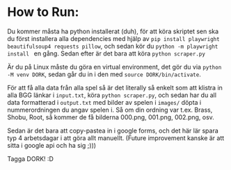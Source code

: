 # How to Run:

Du kommer måsta ha python installerat (duh), för att köra skriptet sen ska du först installera alla dependencies med hjälp av `pip install playwright beautifulsoup4 requests pillow`, och sedan kör du `python -m playwright install
` en gång. Sedan efter är det bara att köra `python scraper.py`

Är du på Linux måste du göra en virtual environment, det gör du via `python -M venv DORK`, sedan går du in i den med `source DORK/bin/activate`.

För att få alla data från alla spel så är det literally så enkelt som att klistra in alla BGG länkar i `input.txt`, köra `python scraper.py`, och sedan har du all data formatterad i `output.txt` med bilder av spelen i `images/` döpta i nummerordningen du angav spelen i. Så om din ordning var t.ex. Brass, Shobu, Root, så kommer de få bilderna 000.png, 001.png, 002.png, osv.

Sedan är det bara att copy-pastea in i google forms, och det här lär spara typ 4 arbetsdagar i att göra allt manuellt. (Future improvement kanske är att sitta i google api och ha sig ;)))

Tagga DORK! :D
